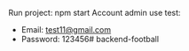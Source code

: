 Run project: npm start 
Account admin use test: 
   + Email: test11@gmail.com
   + Password: 123456# backend-football
